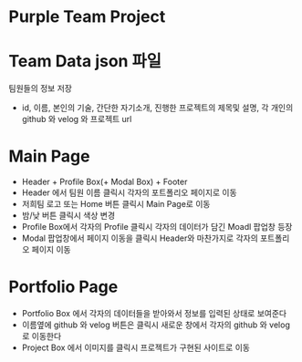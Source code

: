 # Purple Team Project

# Team Data json 파일

팀원들의 정보 저장

- id, 이름, 본인의 기술, 간단한 자기소개, 진행한 프로젝트의 제목및 설명, 각 개인의 github 와 velog 와 프로젝트 url

# Main Page

- Header + Profile Box(+ Modal Box) + Footer
- Header 에서 팀원 이름 클릭시 각자의 포트폴리오 페이지로 이동
- 저희팀 로고 또는 Home 버튼 클릭시 Main Page로 이동
- 밤/낮 버튼 클릭시 색상 변경
- Profile Box에서 각자의 Profile 클릭시 각자의 데이터가 담긴 Moadl 팝업창 등장
- Modal 팝업창에서 페이지 이동을 클릭시 Header와 마찬가지로 각자의 포트폴리오 페이지 이동

# Portfolio Page

- Portfolio Box 에서 각자의 데이터들을 받아와서 정보를 입력된 상태로 보여준다
- 이름옆에 github 와 velog 버튼은 클릭시 새로운 창에서 각자의 github 와 velog로 이동한다
- Project Box 에서 이미지를 클릭시 프로젝트가 구현된 사이트로 이동

